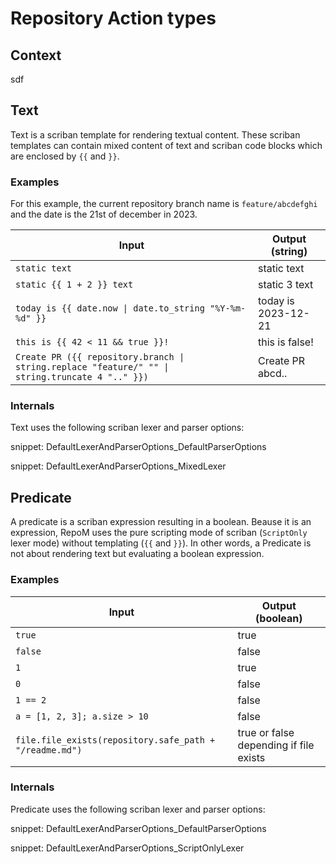 # Repository Action types

## Context

sdf

## Text

Text is a scriban template for rendering textual content. These scriban templates can contain mixed content of text and scriban code blocks which are enclosed by `{{` and `}}`.

### Examples

For this example, the current repository branch name is `feature/abcdefghi` and the date is the 21st of december in 2023.

| Input | Output (string) |
|---|---|
| `static text` | static text |
| `static {{ 1 + 2 }} text` | static 3 text |
| `today is {{ date.now \| date.to_string "%Y-%m-%d" }}` | today is 2023-12-21 |
| `this is {{ 42 < 11 && true }}!` | this is false! |
| `Create PR ({{ repository.branch \| string.replace "feature/" "" \| string.truncate 4 ".." }})` |  Create PR abcd..  |

### Internals

Text uses the following scriban lexer and parser options:

snippet: DefaultLexerAndParserOptions_DefaultParserOptions

snippet: DefaultLexerAndParserOptions_MixedLexer

## Predicate

A predicate is a scriban expression resulting in a boolean. Beause it is an expression, RepoM uses the pure scripting mode of scriban (`ScriptOnly` lexer mode) without templating (`{{` and `}}`). In other words, a Predicate is not about rendering text but evaluating a boolean expression.

### Examples

| Input | Output (boolean) |
|---|---|
| `true` | true |
| `false` | false |
| `1` | true |
| `0` | false |
| `1 == 2` | false |
| `a = [1, 2, 3]; a.size > 10` | false |
| `file.file_exists(repository.safe_path + "/readme.md")` | true or false depending if file exists |

### Internals

Predicate uses the following scriban lexer and parser options:

snippet: DefaultLexerAndParserOptions_DefaultParserOptions

snippet: DefaultLexerAndParserOptions_ScriptOnlyLexer

